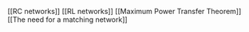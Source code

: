 [[RC networks]]
[[RL networks]]
[[Maximum Power Transfer Theorem]]
[[The need for a matching network]]
